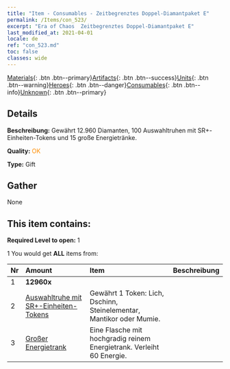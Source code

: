 ```yaml
---
title: "Item - Consumables - Zeitbegrenztes Doppel-Diamantpaket E"
permalink: /Items/con_523/
excerpt: "Era of Chaos  Zeitbegrenztes Doppel-Diamantpaket E"
last_modified_at: 2021-04-01
locale: de
ref: "con_523.md"
toc: false
classes: wide
---
```

 [Materials](/de/Items/){: .btn .btn--primary}[Artifacts](/de/Items/Artifacts/){: .btn .btn--success}[Units](/de/Items/Units/){: .btn .btn--warning}[Heroes](/de/Items/Heroes/){: .btn .btn--danger}[Consumables](/de/Items/Consumables/){: .btn .btn--info}[Unknown](/de/Items/Unknown/){: .btn .btn--primary}

## Details
 **Beschreibung:** Gewährt 12.960 Diamanten, 100 Auswahltruhen mit SR+-Einheiten-Tokens und 15 große Energietränke.

 **Quality:** <span style="color: #FF8C00">OK</span>

 **Type:** Gift

## Gather

  None

## This item contains:

 **Required Level to open:** 1

 1 You would get **ALL** items  from:

  | Nr | Amount |     Item    | Beschreibung |
  |:---|:-------|:------------|:-----------:|
  | 1 |  **12960x** | <i class="fas fa-gem"/> |  | 
  | 2 | [Auswahltruhe mit SR+-Einheiten-Tokens](/de/Items/con_1619/) | Gewährt 1 Token: Lich, Dschinn, Steinelementar, Mantikor oder Mumie. | 
  | 3 | [Großer Energietrank](/de/Items/con_706/) | Eine Flasche mit hochgradig reinem Energietrank. Verleiht 60 Energie. | 
